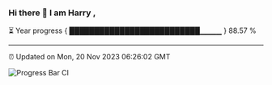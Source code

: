 ### Hi there 👋 I am Harry , 

⏳ Year progress { ██████████████████████████▁▁▁▁ } 88.57 %

---

⏰ Updated on Mon, 20 Nov 2023 06:26:02 GMT

![Progress Bar CI](https://github.com/duykhang68/duykhang68/workflows/Progress%20Bar%20CI/badge.svg)
